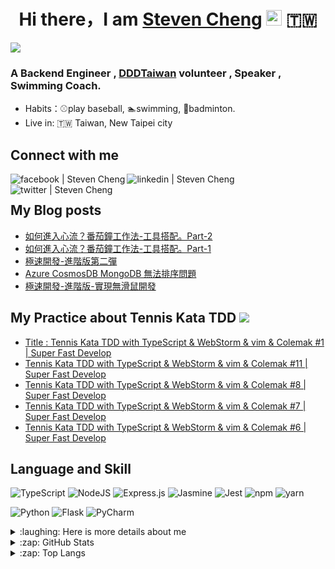 <div align="center">
<h1>Hi there，I am <a href="https://blog.chiwencheng.com">Steven Cheng</a> <img src="https://media.giphy.com/media/hvRJCLFzcasrR4ia7z/giphy.gif" width="25px" alt="giphy"> 🇹🇼 </h1>
</div>


![](https://visitor-badge.glitch.me/badge?page_id=steven130169.steven130169)
<br />

### A Backend Engineer , [DDDTaiwan](https://www.ddd-tw.com) volunteer , Speaker , Swimming Coach.
- Habits：⚾play baseball, 🏊swimming, 🏸badminton.
- Live in: 🇹🇼 Taiwan, New Taipei city

## Connect with me
<div>
<a href="https://www.facebook.com/zheng.q.wen.96/">
<img align="left" alt="facebook | Steven Cheng"  src="https://img.icons8.com/plasticine/40/000000/facebook-new.png" />
 </a>
<a href="https://www.linkedin.com/in/chiwen-cheng/">
<img align="left" alt="linkedin | Steven Cheng"  src="https://img.icons8.com/plasticine/40/000000/linkedin.png" />
 </a>
<a href="https://twitter.com/stevencheng71">
<img align="left" alt="twitter | Steven Cheng"  src="https://img.icons8.com/plasticine/40/000000/twitter--v2.png" />
 </a>
</div>

<br>

## My Blog posts

<!-- BLOG-POST-LIST:START -->

- [如何進入心流？番茄鐘工作法-工具搭配。Part-2](https://blog.chiwencheng.com/the-flow-part2/)
- [如何進入心流？番茄鐘工作法-工具搭配。Part-1](https://blog.chiwencheng.com/the-flow-part1/)
- [極速開發-進階版第二彈](https://blog.chiwencheng.com/ji-su-kai-fa-jin-jie-ban-di-er-dan/)
- [Azure CosmosDB MongoDB 無法排序問題](https://blog.chiwencheng.com/azure-cosmosdb-zhu-yi-shi-xiang/)
- [極速開發-進階版-實現無滑鼠開發](https://blog.chiwencheng.com/fast-develop-advanced/)

<!-- BLOG-POST-LIST:END -->

## My Practice about Tennis Kata TDD ![](https://img.icons8.com/cute-clipart/40/000000/youtube.png)
<!-- YOUTUBE-PLAYLIST:START -->
- [Title : Tennis Kata TDD with TypeScript & WebStorm & vim & Colemak #1 | Super Fast Develop](https://www.youtube.com/watch?v=fF1v-Fr5BQw)
- [Tennis Kata TDD with TypeScript & WebStorm & vim & Colemak #11 | Super Fast Develop](https://www.youtube.com/watch?v=ZtibdQl1MNg)
- [Tennis Kata TDD with TypeScript & WebStorm & vim & Colemak #8 | Super Fast Develop](https://www.youtube.com/watch?v=yyvygcXBnuw)
- [Tennis Kata TDD with TypeScript & WebStorm & vim & Colemak #7 | Super Fast Develop](https://www.youtube.com/watch?v=lhJRMWOzhwE)
- [Tennis Kata TDD with TypeScript & WebStorm & vim & Colemak #6 | Super Fast Develop](https://www.youtube.com/watch?v=-R8mtXIISPM)
<!-- YOUTUBE-PLAYLIST:END -->


## Language and Skill
<p>
<img  alt="TypeScript" src="https://img.shields.io/badge/typescript-%23007ACC.svg?style=for-the-badge&logo=typescript&logoColor=white"/>
<img  alt="NodeJS" src="https://img.shields.io/badge/node.js-%2343853D.svg?style=for-the-badge&logo=node-dot-js&logoColor=white"/>
<img  alt="Express.js" src="https://img.shields.io/badge/express.js-%23404d59.svg?style=for-the-badge&logo=express&logoColor=%2361DAFB"/>
<img  alt="Jasmine" src="https://img.shields.io/badge/jasmine-%238A4182.svg?style=for-the-badge&logo=jasmine&logoColor=white" />
<img alt="Jest"  src="https://img.shields.io/badge/Jest-C21325?style=for-the-badge&logo=jest&logoColor=white"/>
<img alt="npm" src="https://img.shields.io/badge/npm-CB3837?style=for-the-badge&logo=npm&logoColor=white"/>
<img alt="yarn" src="https://img.shields.io/badge/Yarn-2C8EBB?style=for-the-badge&logo=yarn&logoColor=white"/>
</p>
<p>
<img  alt="Python" src="https://img.shields.io/badge/python-%2314354C.svg?style=for-the-badge&logo=python&logoColor=white"/>
<img  alt="Flask" src="https://img.shields.io/badge/flask-%23000.svg?style=for-the-badge&logo=flask&logoColor=white"/>
<img  alt="PyCharm" src="https://img.shields.io/badge/pycharm-143?style=for-the-badge&logo=pycharm&logoColor=black&color=black&labelColor=green"/>
</p>


<details>
 <summary> :laughing: Here is more details about me</summary>


<!--START_SECTION:waka-->
![Profile Views](http://img.shields.io/badge/%E4%B8%AA%E4%BA%BA%E5%B0%81%E9%9D%A2%E8%A7%82%E7%9C%8B%E6%AC%A1%E6%95%B0-174-blue)

**🐱 我的 GitHub 数据** 

> 🏆 41 今年的贡献 2021
 > 
> 📦 35.1 kB 占用了 GitHub 内存 
 > 
> 🚫 不开放招聘
 > 
> 📜 28 公共仓库 
 > 
> 🔑 1 私人仓库 
 > 
**我是早起的 🐤** 

```text
🌞 早晨         7 commits      ████░░░░░░░░░░░░░░░░░░░░░   18.42% 
🌆 白天         19 commits     ████████████░░░░░░░░░░░░░   50.0% 
🌃 傍晚         12 commits     ████████░░░░░░░░░░░░░░░░░   31.58% 
🌙 晚上         0 commits      ░░░░░░░░░░░░░░░░░░░░░░░░░   0.0%

```
📅 **我最有效率是 星期六** 

```text
星期一          0 commits      ░░░░░░░░░░░░░░░░░░░░░░░░░   0.0% 
星期二          1 commits      ░░░░░░░░░░░░░░░░░░░░░░░░░   2.63% 
星期三          0 commits      ░░░░░░░░░░░░░░░░░░░░░░░░░   0.0% 
星期四          10 commits     ██████░░░░░░░░░░░░░░░░░░░   26.32% 
星期五          5 commits      ███░░░░░░░░░░░░░░░░░░░░░░   13.16% 
星期六          20 commits     █████████████░░░░░░░░░░░░   52.63% 
星期天          2 commits      █░░░░░░░░░░░░░░░░░░░░░░░░   5.26%

```


📊 **这周我的时间花在了** 

```text
⌚︎ 时区: Asia/Taipei

💬 编程语言: 
TypeScript               14 hrs 49 mins      █████████████████░░░░░░░░   69.33% 
Other                    3 hrs 34 mins       ████░░░░░░░░░░░░░░░░░░░░░   16.71% 
JSON                     1 hr 46 mins        ██░░░░░░░░░░░░░░░░░░░░░░░   8.29% 
JavaScript               44 mins             ░░░░░░░░░░░░░░░░░░░░░░░░░   3.46% 
HTML                     18 mins             ░░░░░░░░░░░░░░░░░░░░░░░░░   1.45%

🔥 编辑器: 
WebStorm                 21 hrs 20 mins      █████████████████████████   99.78% 
VS Code                  2 mins              ░░░░░░░░░░░░░░░░░░░░░░░░░   0.22%

🐱‍💻 项目: 
iov-data                 10 hrs 11 mins      ████████████░░░░░░░░░░░░░   47.66% 
iov-event                8 hrs 1 min         █████████░░░░░░░░░░░░░░░░   37.49% 
Unknown Project          1 hr 25 mins        █░░░░░░░░░░░░░░░░░░░░░░░░   6.65% 
Api-management-test      53 mins             █░░░░░░░░░░░░░░░░░░░░░░░░   4.18% 
trello-export-to-excel   20 mins             ░░░░░░░░░░░░░░░░░░░░░░░░░   1.6%

💻 操作系统: 
Mac                      21 hrs 23 mins      █████████████████████████   100.0%

```

**我主要编写 TypeScript** 

```text
TypeScript               3 repos             █████████░░░░░░░░░░░░░░░░   37.5% 
CSS                      2 repos             ██████░░░░░░░░░░░░░░░░░░░   25.0% 
JavaScript               1 repo              ███░░░░░░░░░░░░░░░░░░░░░░   12.5% 
C#                       1 repo              ███░░░░░░░░░░░░░░░░░░░░░░   12.5% 
Jupyter Notebook         1 repo              ███░░░░░░░░░░░░░░░░░░░░░░   12.5%

```


**时间线**

![Chart not found](https://raw.githubusercontent.com/steven130169/steven130169/main/charts/bar_graph.png) 


 Last Updated on 12/06/2021
<!--END_SECTION:waka-->
</details>


<details>
<summary> :zap: GitHub Stats</summary>
<img src="https://github-readme-stats.vercel.app/api?username=steven130169" alt="Steven Cheng 's Github Stats">
</details>
<details>
<summary> :zap: Top Langs</summary>
<img src="https://github-readme-stats.vercel.app/api/top-langs/?username=steven130169&hide=jupyter&layout=compact" alt="Steven Cheng 's Top Langs">
</details>

